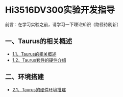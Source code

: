 # Hi3516DV300实验开发指导<a name="ZH-CN_TOPIC_0000001130176841"></a>
前言：在学习实验之前，请学习一下理论知识（路径待刷新）

## 一、Taurus的相关概述<a name="section11660541593"></a>

-    [1.1、Taurus的相关概述](https://gitee.com/openharmony/device_soc_hisilicon/tree/master/hi3516dv300/sdk_linux/sample/taurus/doc/1.1Taurus%E7%9A%84%E7%9B%B8%E5%85%B3%E6%A6%82%E8%BF%B0.md)
-    [1.2、Taurus套件的硬件介绍](https://gitee.com/openharmony/device_soc_hisilicon/tree/master/hi3516dv300/sdk_linux/sample/taurus/doc/1.2Taurus%E7%9A%84%E5%BC%80%E5%8F%91%E5%A5%97%E4%BB%B6%E7%A1%AC%E4%BB%B6%E4%BB%8B%E7%BB%8D.md)
## 二、环境搭建<a name="section11660541593"></a>
-    [2.1、Taurus的硬件环境搭建](https://gitee.com/openharmony/device_soc_hisilicon/tree/master/hi3516dv300/sdk_linux/sample/taurus/doc/2.1Taurus%E7%9A%84%E7%A1%AC%E4%BB%B6%E7%8E%AF%E5%A2%83%E6%90%AD%E5%BB%BA.md)

